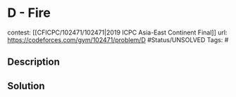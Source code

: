 # D - Fire

contest: [[CFICPC/102471/102471|2019 ICPC Asia-East Continent Final]]
url: https://codeforces.com/gym/102471/problem/D
#Status/UNSOLVED
Tags: #

## Description

## Solution

